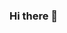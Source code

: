 ### Hi there 👋

<!--
**BR3TT03/BR3TT03** is a ✨ _special_ ✨ repository because its `README.md` (this file) appears on your GitHub profile.

Here are some ideas to get you started:

- 🔭 I’m currently working on SringBoot API creation
- 🌱 I’m currently learning mongodb for java developers 
- 👯 I’m looking to collaborate on ...
- 🤔 I’m looking for help with ...
- 💬 Ask me about ...
- 📫 How to reach me: rockbrett03@gmail.com
- 😄 Pronouns: ...
- ⚡ Fun fact: ...
-->
